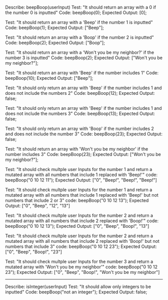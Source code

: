 Describe: beepBoop(userInput)
Test: "It should return an array with a 0 if the number 0 is inputted"
Code: beepBoop(0);
Expected Output: [0];

Test: "It should return an array with a 'Beep' if the number 1 is inputted"
Code: beepBoop(1);
Expected Output: ["Beep"];

Test: "It should return an array with a 'Boop' if the number 2 is inputted"
Code: beepBoop(2);
Expected Output: ["Boop"];

Test: "It should return an array with a 'Won't you be my neighbor?' if the number 3 is inputted"
Code: beepBoop(2);
Expected Output: ["Won't you be my neighbor?"];

Test: "It should return an array with 'Beep' if the number includes 1"
Code: beepBoop(10);
Expected Output: ["Beep"];

Test: "It should only return an array with 'Beep' if the number includes 1 and does not include the numbers 2"
Code: beepBoop(12);
Expected Output: false;

Test: "It should only return an array with 'Beep' if the number includes 1 and does not include the numbers 3"
Code: beepBoop(13);
Expected Output: false;

Test: "It should only return an array with 'Boop' if the number includes 2 and does not include the number 3"
Code: beepBoop(23);
Expected Output: false;

Test: "It should return an array with 'Won't you be my neighbor' if the number includes 3"
Code: beepBoop(23);
Expected Output: ["Won't you be my neighbor?"];

Test: "It should check multple user Inputs for the number 1 and return a mutated array with all numbers that include 1 replaced with 'Beep!'"
code: beepBoop("0 10 12 11");
Expected Output: ["0", "Beep!", "Beep!", "Beep!"]

Test: "It should check multple user Inputs for the number 1 and return a mutated array with all numbers that include 1 replaced with 'Beep!' but not numbers that include 2 or 3"
code: beepBoop("0 10 12 13");
Expected Output: ["0", "Beep", "12", "13"]

Test: "It should check multple user Inputs for the number 2 and return a mutated array with all numbers that include 2 replaced with 'Boop!'"
code: beepBoop("0 10 12 13");
Expected Output: ["0", "Beep", "Boop!", "13"]

Test: "It should check multple user Inputs for the number 2 and return a mutated array with all numbers that include 2 replaced with 'Boop!' but not numbers that include 3"
code: beepBoop("0 10 12 23");
Expected Output: ["0", "Beep", "Boop!", "23"]

Test: "It should check multple user Inputs for the number 3 and return a mutated array with 'Won't you be my neighbor'"
code: beepBoop("0 10 12 23");
Expected Output: ["0", "Beep", "Boop!", "Won't you be my neighbor"]

-------------------------------------------------------
Describe: isInteger(userInput)
Test: "It should allow only integers to be inputted"
Code: beepBoop("not an integer");
Expected Output: false;